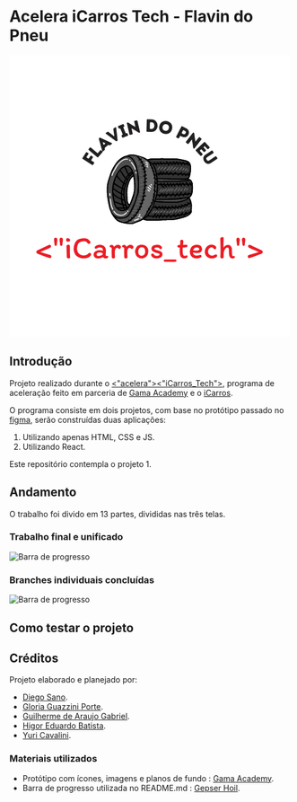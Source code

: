 # Acelera iCarros Tech - Flavin do Pneu

![Logo Equipe](readme-img/flavin.png)
## Introdução

Projeto realizado durante o [<"acelera"><"iCarros_Tech">](https://aceleraicarrostech.corporate.gama.academy/), programa de aceleração feito em parceria de [Gama Academy](https://www.gama.academy/) e o [iCarros](https://www.icarros.com.br/principal/index.jsp).

O programa consiste em dois projetos, com base no protótipo passado no [figma](https://www.figma.com/file/FnTOK15dbxgyBC2JqTMEpy/E-carros?node-id=2121%3A2407), serão construídas duas aplicações:

1. Utilizando apenas HTML, CSS e JS.
2. Utilizando React.

Este repositório contempla o projeto 1.

## Andamento

O trabalho foi divido em 13 partes, divididas nas três telas.

### Trabalho final e unificado

![Barra de progresso](https://us-central1-progress-markdown.cloudfunctions.net/progress/0)

### Branches individuais concluídas

![Barra de progresso](https://us-central1-progress-markdown.cloudfunctions.net/progress/31)

## Como testar o projeto

## Créditos

Projeto elaborado e planejado por:

- [Diego Sano](https://github.com/diegosano).
- [Gloria Guazzini Porte](https://github.com/gloriaporte).
- [Guilherme de Araujo Gabriel](https://github.com/guilhermag).
- [Higor Eduardo Batista](https://github.com/bhigoreduardo).
- [Yuri Cavalini](https://github.com/yuricavalini).

### Materiais utilizados

- Protótipo com ícones, imagens e planos de fundo : [Gama Academy](https://www.gama.academy/).
- Barra de progresso utilizada no README.md : [Gepser Hoil](https://github.com/gepser/markdown-progress).